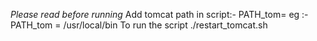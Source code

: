 *Please read before running* 
Add tomcat path in script:-
PATH_tom=<path for tomcat>
eg :- PATH_tom = /usr/local/bin
  To run the script
  ./restart_tomcat.sh
